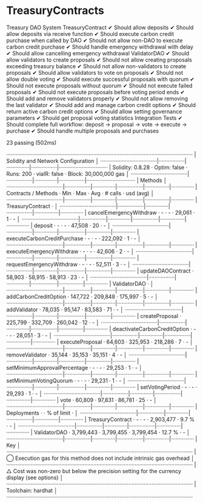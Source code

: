 # TreasuryContracts
  Treasury DAO System
    TreasuryContract
      ✔ Should allow deposits
      ✔ Should allow deposits via receive function
      ✔ Should execute carbon credit purchase when called by DAO
      ✔ Should not allow non-DAO to execute carbon credit purchase
      ✔ Should handle emergency withdrawal with delay
      ✔ Should allow cancelling emergency withdrawal
    ValidatorDAO
      ✔ Should allow validators to create proposals
      ✔ Should not allow creating proposals exceeding treasury balance
      ✔ Should not allow non-validators to create proposals
      ✔ Should allow validators to vote on proposals
      ✔ Should not allow double voting
      ✔ Should execute successful proposals with quorum
      ✔ Should not execute proposals without quorum
      ✔ Should not execute failed proposals
      ✔ Should not execute proposals before voting period ends
      ✔ Should add and remove validators properly
      ✔ Should not allow removing the last validator
      ✔ Should add and manage carbon credit options
      ✔ Should return active carbon credit options
      ✔ Should allow setting governance parameters
      ✔ Should get proposal voting statistics
    Integration Tests
      ✔ Should complete full workflow: deposit → proposal → vote → execute → purchase
      ✔ Should handle multiple proposals and purchases


  23 passing (502ms)

··························································································································
|  Solidity and Network Configuration                                                                                    │
·····································|·················|···············|·················|································
|  Solidity: 0.8.28                  ·  Optim: false   ·  Runs: 200    ·  viaIR: false   ·     Block: 30,000,000 gas     │
·····································|·················|···············|·················|································
|  Methods                                                                                                               │
·····································|·················|···············|·················|················|···············
|  Contracts / Methods               ·  Min            ·  Max          ·  Avg            ·  # calls       ·  usd (avg)   │
·····································|·················|···············|·················|················|···············
|  TreasuryContract                  ·                                                                                   │
·····································|·················|···············|·················|················|···············
|      cancelEmergencyWithdraw       ·              -  ·            -  ·         29,061  ·             1  ·           -  │
·····································|·················|···············|·················|················|···············
|      deposit                       ·              -  ·            -  ·         47,508  ·            20  ·           -  │
·····································|·················|···············|·················|················|···············
|      executeCarbonCreditPurchase   ·              -  ·            -  ·        222,092  ·             1  ·           -  │
·····································|·················|···············|·················|················|···············
|      executeEmergencyWithdraw      ·              -  ·            -  ·         42,606  ·             2  ·           -  │
·····································|·················|···············|·················|················|···············
|      requestEmergencyWithdraw      ·              -  ·            -  ·         52,511  ·             3  ·           -  │
·····································|·················|···············|·················|················|···············
|      updateDAOContract             ·         58,903  ·       58,915  ·         58,913  ·            23  ·           -  │
·····································|·················|···············|·················|················|···············
|  ValidatorDAO                      ·                                                                                   │
·····································|·················|···············|·················|················|···············
|      addCarbonCreditOption         ·        147,722  ·      209,848  ·        175,997  ·             5  ·           -  │
·····································|·················|···············|·················|················|···············
|      addValidator                  ·         78,035  ·       95,147  ·         83,583  ·            71  ·           -  │
·····································|·················|···············|·················|················|···············
|      createProposal                ·        225,799  ·      332,709  ·        260,042  ·            12  ·           -  │
·····································|·················|···············|·················|················|···············
|      deactivateCarbonCreditOption  ·              -  ·            -  ·         28,051  ·             3  ·           -  │
·····································|·················|···············|·················|················|···············
|      executeProposal               ·         64,603  ·      325,953  ·        218,286  ·             7  ·           -  │
·····································|·················|···············|·················|················|···············
|      removeValidator               ·         35,144  ·       35,153  ·         35,151  ·             4  ·           -  │
·····································|·················|···············|·················|················|···············
|      setMinimumApprovalPercentage  ·              -  ·            -  ·         29,253  ·             1  ·           -  │
·····································|·················|···············|·················|················|···············
|      setMinimumVotingQuorum        ·              -  ·            -  ·         29,231  ·             1  ·           -  │
·····································|·················|···············|·················|················|···············
|      setVotingPeriod               ·              -  ·            -  ·         29,293  ·             1  ·           -  │
·····································|·················|···············|·················|················|···············
|      vote                          ·         60,809  ·       97,831  ·         86,781  ·            25  ·           -  │
·····································|·················|···············|·················|················|···············
|  Deployments                                         ·                                 ·  % of limit    ·              │
·····································|·················|···············|·················|················|···············
|  TreasuryContract                  ·              -  ·            -  ·      2,903,477  ·         9.7 %  ·           -  │
·····································|·················|···············|·················|················|···············
|  ValidatorDAO                      ·      3,799,443  ·    3,799,455  ·      3,799,454  ·        12.7 %  ·           -  │
·····································|·················|···············|·················|················|···············
|  Key                                                                                                                   │
··························································································································
|  ◯  Execution gas for this method does not include intrinsic gas overhead                                              │
··························································································································
|  △  Cost was non-zero but below the precision setting for the currency display (see options)                           │
··························································································································
|  Toolchain:  hardhat                                                                                                   │
··························································································································
